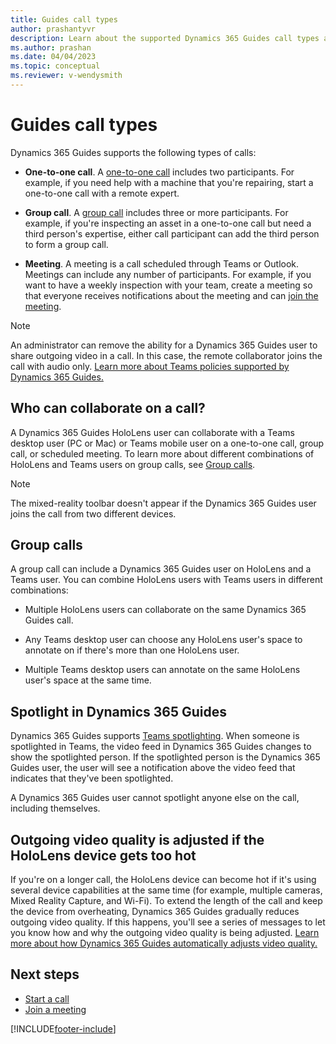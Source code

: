 ```yaml
---
title: Guides call types   
author: prashantyvr
description: Learn about the supported Dynamics 365 Guides call types and who can collaborate
ms.author: prashan
ms.date: 04/04/2023
ms.topic: conceptual
ms.reviewer: v-wendysmith
---
```


# Guides call types

Dynamics 365 Guides supports the following types of calls:  

- **One-to-one call**. A [one-to-one call](calling-start-call.md#start-a-one-to-one-call) includes two participants. For example, if you need help with a machine that you're repairing, start a one-to-one call with a remote expert.

- **Group call**. A [group call](calling-start-call.md#start-a-group-call) includes three or more participants. For example, if you're inspecting an asset in a one-to-one call but need a third person's expertise, either call participant can add the third person to form a group call.

- **Meeting**. A meeting is a call scheduled through Teams or Outlook. Meetings can include any number of participants. For example, if you want to have a weekly inspection with your team, create a meeting so that everyone receives notifications about the meeting and can [join the meeting](calling-meetings.md).

> [!NOTE]
> An administrator can remove the ability for a Dynamics 365 Guides user to share outgoing video in a call. In this case, the remote collaborator joins the call with audio only. [Learn more about Teams policies supported by Dynamics 365 Guides.](admin-teams-policies.md)

## Who can collaborate on a call?

A Dynamics 365 Guides HoloLens user can collaborate with a Teams desktop user (PC or Mac) or Teams mobile user on a one-to-one call, group call, or scheduled meeting. To learn more about different combinations of HoloLens and Teams users on group calls, see [Group calls](#group-calls).

> [!NOTE]
> The mixed-reality toolbar doesn't appear if the Dynamics 365 Guides user joins the call from two different devices.

## Group calls

A group call can include a Dynamics 365 Guides user on HoloLens and a Teams user. You can combine HoloLens users with Teams users in different combinations:

- Multiple HoloLens users can collaborate on the same Dynamics 365 Guides call.

- Any Teams desktop user can choose any HoloLens user's space to annotate on if there's more than one HoloLens user.

- Multiple Teams desktop users can annotate on the same HoloLens user's space at the same time.

## Spotlight in Dynamics 365 Guides

Dynamics 365 Guides supports [Teams spotlighting](https://support.microsoft.com/en-us/office/spotlight-someone-s-video-in-a-teams-meeting-58be74a4-efac-4e89-a212-8d198182081e). When someone is spotlighted in Teams, the video feed in Dynamics 365 Guides changes to show the spotlighted person. If the spotlighted person is the Dynamics 365 Guides user, the user will see a notification above the video feed that indicates that they've been spotlighted.

A Dynamics 365 Guides user cannot spotlight anyone else on the call, including themselves.  

## Outgoing video quality is adjusted if the HoloLens device gets too hot

If you're on a longer call, the HoloLens device can become hot if it's using several device capabilities at the same time (for example, multiple cameras, Mixed Reality Capture, and Wi-Fi). To extend the length of the call and keep the device from overheating, Dynamics 365 Guides gradually reduces outgoing video quality. If this happens, you'll see a series of messages to let you know how and why the outgoing video quality is being adjusted. [Learn more about how Dynamics 365 Guides automatically adjusts video quality.](calling-hololens-thermal-adjusting.md)

## Next steps

- [Start a call](calling-start-call.md)
- [Join a meeting](calling-meetings.md)

[!INCLUDE[footer-include](../includes/footer-banner.md)]
